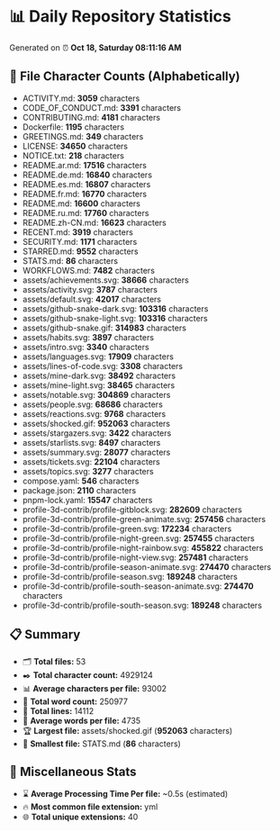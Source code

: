 # 📊 Daily Repository Statistics
Generated on ⏰ **Oct 18, Saturday 08:11:16 AM**

## 📂 File Character Counts (Alphabetically)
- ACTIVITY.md: **3059** characters
- CODE_OF_CONDUCT.md: **3391** characters
- CONTRIBUTING.md: **4181** characters
- Dockerfile: **1195** characters
- GREETINGS.md: **349** characters
- LICENSE: **34650** characters
- NOTICE.txt: **218** characters
- README.ar.md: **17516** characters
- README.de.md: **16840** characters
- README.es.md: **16807** characters
- README.fr.md: **16770** characters
- README.md: **16600** characters
- README.ru.md: **17760** characters
- README.zh-CN.md: **16623** characters
- RECENT.md: **3919** characters
- SECURITY.md: **1171** characters
- STARRED.md: **9552** characters
- STATS.md: **86** characters
- WORKFLOWS.md: **7482** characters
- assets/achievements.svg: **38666** characters
- assets/activity.svg: **3787** characters
- assets/default.svg: **42017** characters
- assets/github-snake-dark.svg: **103316** characters
- assets/github-snake-light.svg: **103316** characters
- assets/github-snake.gif: **314983** characters
- assets/habits.svg: **3897** characters
- assets/intro.svg: **3340** characters
- assets/languages.svg: **17909** characters
- assets/lines-of-code.svg: **3308** characters
- assets/mine-dark.svg: **38492** characters
- assets/mine-light.svg: **38465** characters
- assets/notable.svg: **304869** characters
- assets/people.svg: **68686** characters
- assets/reactions.svg: **9768** characters
- assets/shocked.gif: **952063** characters
- assets/stargazers.svg: **3422** characters
- assets/starlists.svg: **8497** characters
- assets/summary.svg: **28077** characters
- assets/tickets.svg: **22104** characters
- assets/topics.svg: **3277** characters
- compose.yaml: **546** characters
- package.json: **2110** characters
- pnpm-lock.yaml: **15547** characters
- profile-3d-contrib/profile-gitblock.svg: **282609** characters
- profile-3d-contrib/profile-green-animate.svg: **257456** characters
- profile-3d-contrib/profile-green.svg: **172234** characters
- profile-3d-contrib/profile-night-green.svg: **257455** characters
- profile-3d-contrib/profile-night-rainbow.svg: **455822** characters
- profile-3d-contrib/profile-night-view.svg: **257481** characters
- profile-3d-contrib/profile-season-animate.svg: **274470** characters
- profile-3d-contrib/profile-season.svg: **189248** characters
- profile-3d-contrib/profile-south-season-animate.svg: **274470** characters
- profile-3d-contrib/profile-south-season.svg: **189248** characters

## 📋 Summary
- 🗂️ **Total files:** 53
- ✒️ **Total character count:** 4929124
- 📊 **Average characters per file:** 93002
- 📝 **Total word count:** 250977
- 🧾 **Total lines:** 14112
- 📐 **Average words per file:** 4735
- 🏆 **Largest file:** assets/shocked.gif (**952063** characters)
- 🥉 **Smallest file:** STATS.md (**86** characters)

## 🌟 Miscellaneous Stats
- ⌛ **Average Processing Time Per file:** ~0.5s (estimated)
- 🔥 **Most common file extension:** yml
- 🌐 **Total unique extensions:** 40
